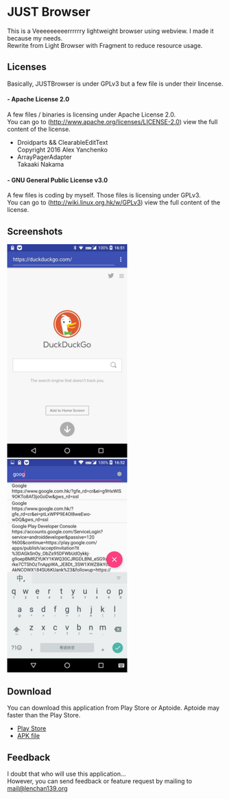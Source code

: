 # JUST Browser
This is a Veeeeeeeeerrrrrry lightweight browser using webview. I made it because my needs.  
Rewrite from Light Browser with Fragment to reduce resource usage.

## Licenses
Basically, JUSTBrowser is under GPLv3 but a few file is under their lincense.

#### - Apache License 2.0
  A few files / binaries is licensing under Apache License 2.0.  
  You can go to (http://www.apache.org/licenses/LICENSE-2.0) view the full content of the license. 
  - Droidparts && ClearableEditText  
     Copyright 2016 Alex Yanchenko  
  - ArrayPagerAdapter    
     Takaaki Nakama
     
#### - GNU General Public License v3.0
  A few files is coding by myself. Those files is licensing under GPLv3.  
  You can go to (http://wiki.linux.org.hk/w/GPLv3) view the full content of the license.
  
## Screenshots
 <img src="https://github.com/lenchan139/JUSTBrowser/blob/master/screenshots/photo_2017-04-15_16-52-36.jpg?raw=true" width="280"> <img src="https://github.com/lenchan139/JUSTBrowser/blob/master/screenshots/photo_2017-04-15_16-52-32.jpg?raw=true" width="280">
## Download
You can download this application from Play Store or Aptoide. Aptoide may faster than the Play Store.
- [Play Store](https://play.google.com/store/apps/details?id=org.lenchan139.justbrowser)
- [APK file](https://github.com/lenchan139/JUSTBrowser/blob/master/app/release/app-release.apk?raw=true)

## Feedback
I doubt that who will use this application...  
However, you can send feedback or feature request by mailing to mail@lenchan139.org

